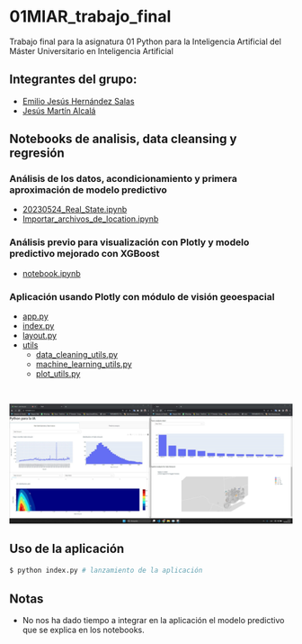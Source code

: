 # 01MIAR_trabajo_final
Trabajo final para la asignatura 01 Python para la Inteligencia Artificial del Máster Universitario en Inteligencia Artificial

## Integrantes del grupo:
- [Emilio Jesús Hernández Salas](https://www.linkedin.com/in/emiliojhs)
- [Jesús Martín Alcalá](https://www.linkedin.com/in/jesús-martín-alcalá-306b05152)


## Notebooks de analisis, data cleansing y regresión
### Análisis de los datos, acondicionamiento y primera aproximación de modelo predictivo
- [20230524_Real_State.ipynb](Analisis\20230524_Real_State.ipynb)
- [Importar_archivos_de_location.ipynb](Analisis\Importar_archivos_de_location.ipynb)

### Análisis previo para visualización con Plotly y modelo predictivo mejorado con XGBoost
- [notebook.ipynb](notebook.ipynb)

### Aplicación usando Plotly con módulo de visión geoespacial
- [app.py](app.py)
- [index.py](index.py)
- [layout.py](layout.py)
- [utils](\utils)
    - [data_cleaning_utils.py](utils\data_cleaning_utils.py)
    - [machine_learning_utils.py](utils\machine_learning_utils.py)
    - [plot_utils.py](utils\plot_utils.py)

<br>

![image.jpg](/res/image.jpg)

## Uso de la aplicación
```bash
$ python index.py # lanzamiento de la aplicación
```

## Notas
- No nos ha dado tiempo a integrar en la aplicación el modelo predictivo que se explica en los notebooks.